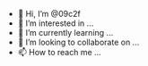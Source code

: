 - 👋 Hi, I’m @09c2f
- 👀 I’m interested in ...
- 🌱 I’m currently learning ...
- 💞️ I’m looking to collaborate on ...
- 📫 How to reach me ...

<!---
09c2f/09c2f is a ✨ special ✨ repository because its `README.md` (this file) appears on your GitHub profile.
You can click the Preview link to take a look at your changes.
--->
